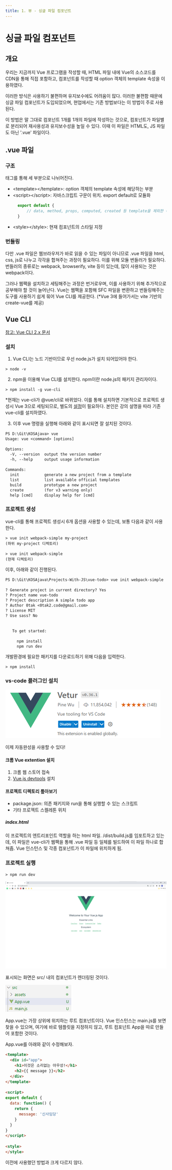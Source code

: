 ```yaml
---
title: 1. 뷰 - 싱글 파일 컴포넌트
---
```


# 싱글 파일 컴포넌트

## 개요

우리는 지금까지 Vue 프로그램을 작성할 때, HTML 파일 내에 Vue의
소스코드를 CDN을 통해 직접 포함하고, 컴포넌트를 작성할 때 option 객체의 
template 속성을 이용하였다.

이러한 방식은 사용하기 불편하며 유지보수에도 어려움이 많다. 이러한 
불편함  때문에 싱글 파일 컴포넌트가 도입되었으며, 현업에서는 기존 
방법보다는 이 방법이 주로 사용된다.

이 방법은 말 그대로 컴포넌트 1개를 1개의 파일에 작성하는 것으로, 
컴포넌트가 파일별로 분리되어 재사용성과 유지보수성을 높일 수 있다. 
이때 이 파일은 HTML도, JS 파일도 아닌 '.vue' 파일이다.

## .vue 파일

### 구조

태그를 통해 세 부분으로 나뉘어진다. 

- \<template\>\</template\>: option 객체의 template 속성에 해당하는 부분
- \<script\>\</script\>: 자바스크립트 구문이 위치. export default로 모듈화
  ```js
    export default {
        // data, method, props, computed, created 등 template을 제외한 속성
    }
  ```
- \<style\>\</style\>: 현재 컴포넌트의 스타일 지정

### 번들링

다만 .vue 파일은 웹브라우저가 바로 읽을 수 있는 파일이 아니므로 .vue 파일을 html, css, js로 나누고 각각을 합쳐주는 과정이 필요하다. 이를 위해 모듈 번들러가 필요하다. 번들러의 종류로는 webpack, browserify, vite 등이 있는데, 많이 사용되는 것은 webpack이다.

그러나 웹팩을 설치하고 세팅해주는 과정은 번거로우며, 이를 사용하기 위해 추가적으로 공부해야 할 것이 늘어난다. Vue는 웹팩을 포함해 SFC 파일을 변환하고 번들링해주는 도구를 사용하기 쉽게 묶어 Vue CLI를 제공한다. (\*Vue 3에 들어가서는 vite 기반의 create-vue를 제공)

## Vue CLI

[참고: Vue CLI 2.x 문서](https://github.com/vuejs/vue-cli/tree/v2#vue-cli--)

### 설치

1. Vue CLI는 노드 기반이므로 우선 node.js가 설치 되어있어야 한다.

```
> node -v
```

2. npm을 이용해 Vue CLI를 설치한다. npm이란 node.js의 패키지 관리자이다.

```
> npm install -g vue-cli
```

\*현재는 vue-cli가 \@vue/cli로 바뀌었다. 이를 통해 설치하면 기본적으로 프로젝트 생성시 Vue 3으로 세팅되므로, 별도의 [설정](https://cli.vuejs.org/guide/creating-a-project.html#pulling-2-x-templates-legacy)이 필요하다. 본인은 강의 설명을 따라 기존 vue-cli를 설치하였다.

3. 이후 vue 명령을 실행해 아래와 같이 표시되면 잘 설치된 것이다.

```
PS D:\Git\KOSAjava> vue
Usage: vue <command> [options]

Options:
  -V, --version  output the version number
  -h, --help     output usage information

Commands:
  init           generate a new project from a template
  list           list available official templates
  build          prototype a new project
  create         (for v3 warning only)
  help [cmd]     display help for [cmd]
```

### 프로젝트 생성

vue-cli를 통해 프로젝트 생성시 6개 옵션을 사용할 수 있는데, 보통 다음과 같이 사용한다.

```
> vue init webpack-simple my-project
(하위 my-project 디렉토리)

> vue init webpack-simple
(현재 디렉토리)
```

이후, 아래와 같이 진행된다.

```
PS D:\Git\KOSAjava\Projects-With-JS\vue-todo> vue init webpack-simple

? Generate project in current directory? Yes
? Project name vue-todo
? Project description A simple todo app
? Author 0tak <0tak2.code@gmail.com>
? License MIT
? Use sass? No


   To get started:

     npm install
     npm run dev
```

개발환경에 필요한 패키지를 다운로드하기 위해 다음을 입력한다.

```
> npm install
```

### vs-code 플러그인 설치

![b1e6b0cc2eeded88d1a320094d41dd72.png](Assets/b1e6b0cc2eeded88d1a320094d41dd72.png)

이제 자동완성을 사용할 수 있다!

#### 크롬 Vue extention 설치

1. 크롬 웹 스토어 접속
2. [Vue.js devtools](https://chrome.google.com/webstore/detail/vuejs-devtools/nhdogjmejiglipccpnnnanhbledajbpd?hl=ko) 설치

#### 프로젝트 디렉토리 톺아보기

- package.json: 의존 패키지와 run을 통해 실행할 수 있는 스크립트
- 기타 프로젝트 스켈레톤 위치

##### index.html
이 프로젝트의 엔트리포인트 역할을 하는 html 파일. /dist/build.js를 임포트하고 있는데, 이 파일은 vue-cli가 웹팩을 통해 .vue 파일 등 일체를 빌드하여 이 파일 하나로 합쳐줌. Vue 인스턴스 및 각종 컴포넌트가 이 파일에 위치하게 됨.

### 프로젝트 실행

```
> npm run dev
```

![9738e8ed00fc1fb0e542b00cc3f1d7d6.png](Assets/9738e8ed00fc1fb0e542b00cc3f1d7d6.png)

표시되는 화면은 src/ 내의 컴포넌트가 렌더링된 것이다.

![54ad4fa4f88e3e22c183a93e8f98809a.png](Assets/54ad4fa4f88e3e22c183a93e8f98809a.png)

App.vue는 가장 상위에 위치하는 루트 컴포넌트이다. Vue 인스턴스는 main.js를 보면 찾을 수 있으며, 여기에 바로 템플릿을 지정하지 않고, 루트 컴포넌트 App을 따로 만들어 포함한 것이다.

App.vue를 아래와 같이 수정해보자.

```html
<template>
  <div id="app">
    <h1>이것은 소리없는 아우성!</h1>
    <h2>{{ message }}</h2>
  </div>
</template>

<script>
export default {
  data: function() {
    return {
      message: '신사임당'
    }
  }
}
</script>

<style>
</style>
```

이전에 사용했던 방법과 크게 다르지 않다.